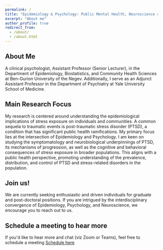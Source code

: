 ```yaml
---
permalink: /
title: "Epidemiology & Psychology: Public Mental Health, Neuroscience and Clinical Interventions"
excerpt: "About me"
author_profile: true
redirect_from: 
  - /about/
  - /about.html
---
```


## About Me

A clinical psychologist, Assistant Professor (Senior Lecturer), in the Department of Epidemiology, Biostatistics, and Community Health Sciences at Ben-Gurion University of the Negev. Additionally, I serve as an Adjunct Assistant Professor in the Department of Psychiatry at Yale University School of Medicine.

## Main Research Focus

My research is centered around understanding the epidemiological implications of stress exposure on individuals and communities. A common sequela to traumatic events is post-traumatic stress disorder (PTSD), a condition that has significant public health ramifications. My primary focus lies at the intersection of Epidemiology and Psychology. I am keen on studying the symptomatology and neurobiological underpinnings of PTSD, its mechanisms of progression, as well as the cognitive and behavioral consequences of stress exposure in broader populations. This aligns with a public health perspective, promoting understanding of the prevalence, distribution, and control of PTSD and stress-related disorders in the population.

## Join us!
We are currently seeking enthusiastic and driven individuals for graduate and post-doctoral positions. If you are intrigued by the interdisciplinary convergence of Epidemiology, Psychology, and Neuroscience, we encourage you to reach out to us.

## Schedule a meeting to hear more
If you'd like to hear more and chat (viz Zoom or Teams), feel free to schedule a meeting
[Schedule here](https://outlook.office365.com/owa/calendar/PeronsalMeetings@bgu.ac.il/bookings/)

